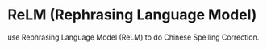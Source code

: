 # ReLM (Rephrasing Language Model)
use Rephrasing Language Model (ReLM) to do Chinese Spelling Correction.    